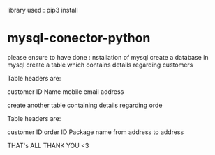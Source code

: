 library used :
pip3 install <h1>mysql-conector-python</h1>

please ensure to have done :
nstallation of mysql
create a database in mysql
create a table which contains details regarding customers

 Table headers are:



customer ID
Name
mobile
email
address

create another table containing details regarding orde

Table headers are:

customer ID
order ID
Package name
from address
to address

THAT's ALL THANK YOU <3
